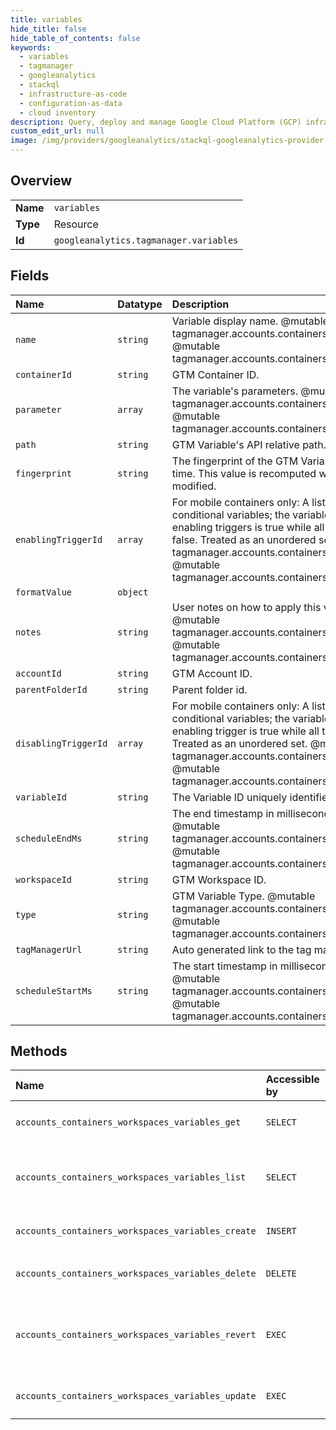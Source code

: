```yaml
---
title: variables
hide_title: false
hide_table_of_contents: false
keywords:
  - variables
  - tagmanager
  - googleanalytics    
  - stackql
  - infrastructure-as-code
  - configuration-as-data
  - cloud inventory
description: Query, deploy and manage Google Cloud Platform (GCP) infrastructure and resources using SQL
custom_edit_url: null
image: /img/providers/googleanalytics/stackql-googleanalytics-provider-featured-image.png
---
```

  
    

## Overview
<table><tbody>
<tr><td><b>Name</b></td><td><code>variables</code></td></tr>
<tr><td><b>Type</b></td><td>Resource</td></tr>
<tr><td><b>Id</b></td><td><code>googleanalytics.tagmanager.variables</code></td></tr>
</tbody></table>

## Fields
| Name | Datatype | Description |
|:-----|:---------|:------------|
| `name` | `string` | Variable display name. @mutable tagmanager.accounts.containers.workspaces.variables.create @mutable tagmanager.accounts.containers.workspaces.variables.update |
| `containerId` | `string` | GTM Container ID. |
| `parameter` | `array` | The variable's parameters. @mutable tagmanager.accounts.containers.workspaces.variables.create @mutable tagmanager.accounts.containers.workspaces.variables.update |
| `path` | `string` | GTM Variable's API relative path. |
| `fingerprint` | `string` | The fingerprint of the GTM Variable as computed at storage time. This value is recomputed whenever the variable is modified. |
| `enablingTriggerId` | `array` | For mobile containers only: A list of trigger IDs for enabling conditional variables; the variable is enabled if one of the enabling triggers is true while all the disabling triggers are false. Treated as an unordered set. @mutable tagmanager.accounts.containers.workspaces.variables.create @mutable tagmanager.accounts.containers.workspaces.variables.update |
| `formatValue` | `object` |  |
| `notes` | `string` | User notes on how to apply this variable in the container. @mutable tagmanager.accounts.containers.workspaces.variables.create @mutable tagmanager.accounts.containers.workspaces.variables.update |
| `accountId` | `string` | GTM Account ID. |
| `parentFolderId` | `string` | Parent folder id. |
| `disablingTriggerId` | `array` | For mobile containers only: A list of trigger IDs for disabling conditional variables; the variable is enabled if one of the enabling trigger is true while all the disabling trigger are false. Treated as an unordered set. @mutable tagmanager.accounts.containers.workspaces.variables.create @mutable tagmanager.accounts.containers.workspaces.variables.update |
| `variableId` | `string` | The Variable ID uniquely identifies the GTM Variable. |
| `scheduleEndMs` | `string` | The end timestamp in milliseconds to schedule a variable. @mutable tagmanager.accounts.containers.workspaces.variables.create @mutable tagmanager.accounts.containers.workspaces.variables.update |
| `workspaceId` | `string` | GTM Workspace ID. |
| `type` | `string` | GTM Variable Type. @mutable tagmanager.accounts.containers.workspaces.variables.create @mutable tagmanager.accounts.containers.workspaces.variables.update |
| `tagManagerUrl` | `string` | Auto generated link to the tag manager UI |
| `scheduleStartMs` | `string` | The start timestamp in milliseconds to schedule a variable. @mutable tagmanager.accounts.containers.workspaces.variables.create @mutable tagmanager.accounts.containers.workspaces.variables.update |
## Methods
| Name | Accessible by | Required Params | Description |
|:-----|:--------------|:----------------|:------------|
| `accounts_containers_workspaces_variables_get` | `SELECT` | `accountsId, containersId, variablesId, workspacesId` | Gets a GTM Variable. |
| `accounts_containers_workspaces_variables_list` | `SELECT` | `accountsId, containersId, workspacesId` | Lists all GTM Variables of a Container. |
| `accounts_containers_workspaces_variables_create` | `INSERT` | `accountsId, containersId, workspacesId` | Creates a GTM Variable. |
| `accounts_containers_workspaces_variables_delete` | `DELETE` | `accountsId, containersId, variablesId, workspacesId` | Deletes a GTM Variable. |
| `accounts_containers_workspaces_variables_revert` | `EXEC` | `accountsId, containersId, variablesId, workspacesId` | Reverts changes to a GTM Variable in a GTM Workspace. |
| `accounts_containers_workspaces_variables_update` | `EXEC` | `accountsId, containersId, variablesId, workspacesId` | Updates a GTM Variable. |
